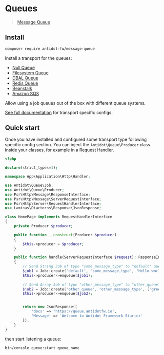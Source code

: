 # Queues

> [Message Queue](https://github.com/antidot-framework/message-queue)

## Install

```bash
composer require antidot-fw/message-queue
```

Install a transport for the queues:

* [Null Queue](https://queue.antidotfw.io/#/?id=null-queue)
* [Filesystem Queue](https://queue.antidotfw.io/#/?id=filesystem-queue)
* [DBAL Queue](https://queue.antidotfw.io/#/?id=dbal-queue)
* [Redis Queue](https://queue.antidotfw.io/#/?id=redis-queue)
* [Beanstalk](https://queue.antidotfw.io/#/?id=beanstalk-queue)
* [Amazon SQS](https://queue.antidotfw.io/#/?id=amazon-sqs-queue)

Allow using a job queues out of the box with different queue systems.

[See full documentation](https://queue.antidotfw.io) for transport specific configs.

## Quick start

Once you have installed and configured some transport type following specific config section. You can inject the `Antidot\Queue\Producer` class
inside your classes, for example in a Request Handler.

```php
<?php

declare(strict_types=1);

namespace App\Application\Http\Handler;

use Antidot\Queue\Job;
use Antidot\Queue\Producer;
use Psr\Http\Message\ResponseInterface;
use Psr\Http\Message\ServerRequestInterface;
use Psr\Http\Server\RequestHandlerInterface;
use Laminas\Diactoros\Response\JsonResponse;

class HomePage implements RequestHandlerInterface
{
    private Producer $producer;

    public function __construct(Producer $producer)
    {
        $this->producer = $producer;
    }

    public function handle(ServerRequestInterface $request): ResponseInterface
    {
        // Send String Job of type "some_message_type" to "default" queue.
        $job1 = Job::create('default', 'some_message_type', 'Hello world!!');
        $this->producer->enqueue($job1);
        
        // Send Array Job of type "other_message_type" to "other_queue" queue.
        $job2 = Job::create('other_queue', 'other_message_type', ['greet' => 'Hello world!!']);
        $this->producer->enqueue($job2);


        return new JsonResponse([
            'docs' => 'https://queue.antidotfw.io',
            'Message' => 'Welcome to Antidot Framework Starter'
        ]);
    }
}
``` 

then start listening a queue:

```bash
bin/console queue:start queue_name
```

